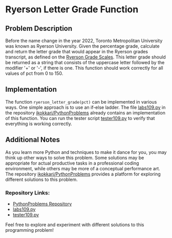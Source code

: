 # Ryerson Letter Grade Function

## Problem Description
Before the name change in the year 2022, Toronto Metropolitan University was known as Ryerson University. Given the percentage grade, calculate and return the letter grade that would appear in the Ryerson grades transcript, as defined on the [Ryerson Grade Scales](https://www.torontomu.ca/current-students/grades-standings/transcripts/legend/#!accordion-1616006999006-september-2013---present--all-faculties). This letter grade should be returned as a string that consists of the uppercase letter followed by the modifier '+' or '-', if there is one. This function should work correctly for all values of pct from 0 to 150.

## Implementation
The function `ryerson_letter_grade(pct)` can be implemented in various ways. One simple approach is to use an if-else ladder. The file [labs109.py](https://github.com/ikokkari/PythonProblems/blob/master/labs109.py) in the repository [ikokkari/PythonProblems](https://github.com/ikokkari/PythonProblems) already contains an implementation of this function. You can run the tester script [tester109.py](https://github.com/ikokkari/PythonProblems/blob/master/tester109.py) to verify that everything is working correctly.

## Additional Notes
As you learn more Python and techniques to make it dance for you, you may think up other ways to solve this problem. Some solutions may be appropriate for actual productive tasks in a professional coding environment, while others may be more of a conceptual performance art. The repository [ikokkari/PythonProblems](https://github.com/ikokkari/PythonProblems) provides a platform for exploring different solutions to this problem.

### Repository Links:
- [PythonProblems Repository](https://github.com/ikokkari/PythonProblems)
- [labs109.py](https://github.com/ikokkari/PythonProblems/blob/master/labs109.py)
- [tester109.py](https://github.com/ikokkari/PythonProblems/blob/master/tester109.py)

Feel free to explore and experiment with different solutions to this programming problem!
